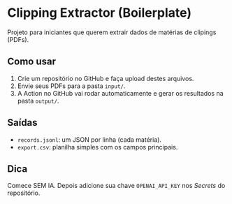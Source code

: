 # Clipping Extractor (Boilerplate)

Projeto para iniciantes que querem extrair dados de matérias de clipings (PDFs).

## Como usar
1. Crie um repositório no GitHub e faça upload destes arquivos.
2. Envie seus PDFs para a pasta `input/`.
3. A Action no GitHub vai rodar automaticamente e gerar os resultados na pasta `output/`.

## Saídas
- `records.jsonl`: um JSON por linha (cada matéria).
- `export.csv`: planilha simples com os campos principais.

## Dica
Comece SEM IA. Depois adicione sua chave `OPENAI_API_KEY` nos *Secrets* do repositório.
